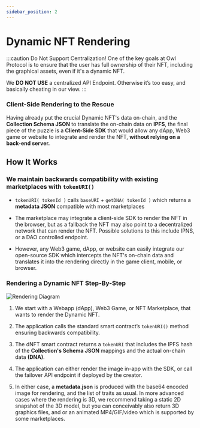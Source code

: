 ```yaml
---
sidebar_position: 2
---
```


# Dynamic NFT Rendering

:::caution Do Not Support Centralization!
One of the key goals at Owl Protocol is to ensure that the user has full ownership of their NFT, including the graphical
assets, even if it's a dynamic NFT.

We **DO NOT USE** a centralized API Endpoint. Otherwise it’s too easy, and basically cheating in our view.
:::

### Client-Side Rendering to the Rescue

Having already put the crucial Dynamic NFT's data on-chain, and the **Collection Schema JSON** to translate the on-chain
data on **IPFS**, the final piece of the puzzle is a **Client-Side SDK** that would allow any dApp, Web3 game or website
to integrate and render the NFT, **without relying on a back-end server.**

## How It Works

### We maintain backwards compatibility with existing marketplaces with `tokenURI()`

- `tokenURI( tokenId )` calls `baseURI` + `getDNA( tokenId )` which returns a **metadata JSON** compatible with most marketplaces

- The marketplace may integrate a client-side SDK to render the NFT in the browser, but as a fallback the NFT may also point
    to a decentralized network that can render the NFT. Possible solutions to this include IPNS, or a DAO controlled endpoint.

- However, any Web3 game, dApp, or website can easily integrate our open-source SDK which intercepts the NFT's on-chain
    data and translates it into the rendering directly in the game client, mobile, or browser.

### Rendering a Dynamic NFT Step-By-Step

![Rendering Diagram](/img/rendering-swimlanes.jpg)

1. We start with a Webapp (dApp), Web3 Game, or NFT Marketplace, that wants to render the Dynamic NFT.

2. The application calls the standard smart contract’s `tokenURI()` method ensuring backwards compatibility.

3. The dNFT smart contract returns a `tokenURI` that includes the IPFS hash of the **Collection's Schema JSON** mappings and the actual on-chain data **(DNA)**.

4. The application can either render the image in-app with the SDK, or call the failover API endpoint if deployed by the creator.

5. In either case, a **metadata.json** is produced with the base64 encoded image for rendering, and the list of traits as usual.
    In more advanced cases where the rendering is 3D, we recommend taking a static 2D snapshot of the 3D model, but you can
    conceivably also return 3D graphics files, and or an animated MP4/GIF/video which is supported by some marketplaces.
